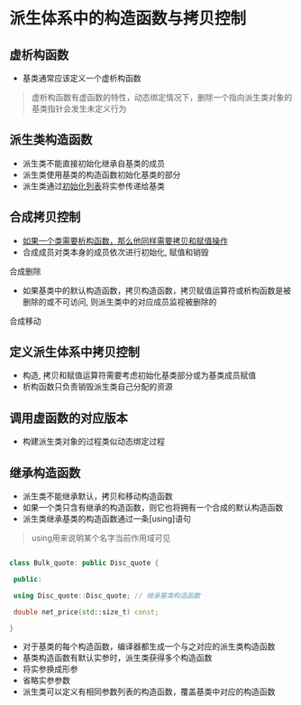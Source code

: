 # 派生体系中的构造函数与拷贝控制

## 虚析构函数

- 基类通常应该定义一个虚析构函数

 > 虚析构函数有虚函数的特性，动态绑定情况下，删除一个指向派生类对象的基类指针会发生未定义行为

## 派生类构造函数

- 派生类不能直接初始化继承自基类的成员
- 派生类使用基类的构造函数初始化基类的部分
- 派生类通过[初始化列表](c++.md)将实参传递给基类

## 合成拷贝控制

- [如果一个类需要析构函数，那么他同样需要拷贝和赋值操作](c++_三五法则.md)
- 合成成员对类本身的成员依次进行初始化, 赋值和销毁

合成删除

 - 如果基类中的默认构造函数，拷贝构造函数，拷贝赋值运算符或析构函数是被删除的或不可访问, 则派生类中的对应成员监视被删除的

合成移动

## 定义派生体系中拷贝控制

- 构造, 拷贝和赋值运算符需要考虑初始化基类部分或为基类成员赋值
- 析构函数只负责销毁派生类自己分配的资源

## 调用虚函数的对应版本

- 构建派生类对象的过程类似动态绑定过程

## 继承构造函数

- 派生类不能继承默认，拷贝和移动构造函数
- 如果一个类只含有继承的构造函数，则它也将拥有一个合成的默认构造函数
- 派生类继承基类的构造函数通过一条[using]语句

> using用来说明某个名字当前作用域可见

```c++

class Bulk_quote: public Disc_quote {

 public:

 using Disc_quote::Disc_quote; // 继承基类构造函数

 double net_price(std::size_t) const;

}

```

- 对于基类的每个构造函数，编译器都生成一个与之对应的派生类构造函数
- 基类构造函数有默认实参时，派生类获得多个构造函数
 - 将实参换成形参
 - 省略实参参数
- 派生类可以定义有相同参数列表的构造函数，覆盖基类中对应的构造函数